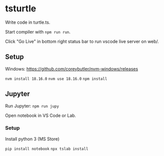 # tsturtle

Write code in turtle.ts.

Start compiler with `npm run run`.

Click "Go Live" in bottom right status bar to run vscode live server on web/.

## Setup

Windows: https://github.com/coreybutler/nvm-windows/releases

`nvm install 18.16.0`
`nvm use 18.16.0`
`npm install`

## Jupyter

Run Jupyter:
`npm run jupy`

Open notebook in VS Code or Lab.

### Setup

Install python 3 (MS Store)

`pip install notebook`
`npx tslab install`

